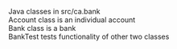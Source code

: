 Java classes in src/ca.bank
<br />
Account class is an individual account
<br />
Bank class is a bank
<br />
BankTest tests functionality of other two classes
